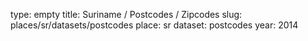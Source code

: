 type: empty
title: Suriname / Postcodes / Zipcodes
slug: places/sr/datasets/postcodes
place: sr
dataset: postcodes
year: 2014
